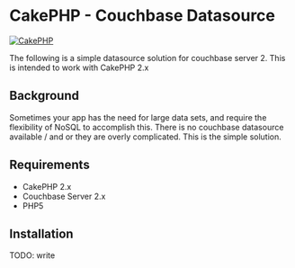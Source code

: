 CakePHP - Couchbase Datasource
=======

[![CakePHP](http://cakephp.org/img/cake-logo.png)](http://www.cakephp.org)

The following is a simple datasource solution for couchbase server 2. This is intended to work with CakePHP 2.x

Background
----------------

Sometimes your app has the need for large data sets, and require the flexibility of NoSQL to accomplish this. There is no couchbase datasource available / and or they are overly complicated. This is the simple solution.

Requirements
------------

* CakePHP 2.x
* Couchbase Server 2.x
* PHP5

Installation
------------

TODO: write
